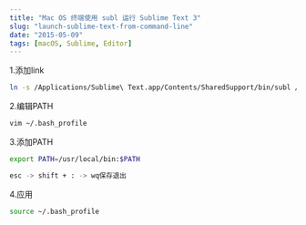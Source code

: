 ```yaml
---
title: "Mac OS 终端使用 subl 运行 Sublime Text 3"
slug: "launch-sublime-text-from-command-line"
date: "2015-05-09"
tags: [macOS, Sublime, Editor]
---
```


1.添加link

```bash
ln -s /Applications/Sublime\ Text.app/Contents/SharedSupport/bin/subl /usr/local/bin/subl
```

2.编辑PATH

```bash
vim ~/.bash_profile
```

3.添加PATH

```bash
export PATH=/usr/local/bin:$PATH
```

```bash
esc -> shift + : -> wq保存退出
```

4.应用

```bash
source ~/.bash_profile
```
